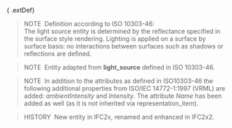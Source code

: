 ﻿{ .extDef}
> NOTE&nbsp; Definition according to ISO 10303-46:  
> The light source entity is determined by the reflectance specified in the surface style rendering. Lighting is applied on a surface by surface basis: no interactions between surfaces such as shadows or reflections are defined.

> NOTE&nbsp; Entity adapted from **light_source** defined in ISO 10303-46.

> NOTE&nbsp; In addition to the attributes as defined in ISO10303-46 the following additional properties from ISO/IEC 14772-1:1997 (VRML) are added: _ambientIntensity_ and _Intensity_. The attribute _Name_ has been added as well (as it is not inherited via representation_item).

> HISTORY&nbsp; New entity in IFC2x, renamed and enhanced in IFC2x2.
